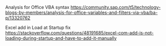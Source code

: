 Analysis for Office VBA syntax https://community.sap.com/t5/technology-blogs-by-members/analysis-for-office-variables-and-filters-via-vba/ba-p/13320762

Excel add in Load at Startup fix https://stackoverflow.com/questions/48191685/excel-com-add-is-not-loading-during-startup-and-have-to-add-it-manually


